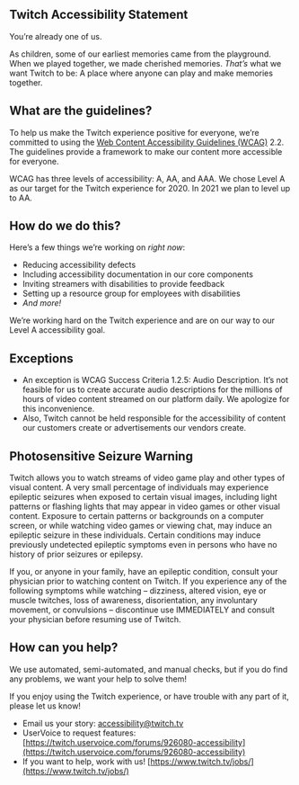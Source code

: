 Twitch Accessibility Statement
------------------------------

You’re already one of us.

As children, some of our earliest memories came from the playground. When we played together, we made cherished memories. _That’s_ what we want Twitch to be: A place where anyone can play and make memories together.

What are the guidelines?
------------------------

To help us make the Twitch experience positive for everyone, we’re committed to using the [Web Content Accessibility Guidelines (WCAG)](https://www.w3.org/TR/WCAG22/) 2.2. The guidelines provide a framework to make our content more accessible for everyone.

WCAG has three levels of accessibility: A, AA, and AAA. We chose Level A as our target for the Twitch experience for 2020. In 2021 we plan to level up to AA.

How do we do this?
------------------

Here’s a few things we’re working on _right now_:

*   Reducing accessibility defects
*   Including accessibility documentation in our core components
*   Inviting streamers with disabilities to provide feedback
*   Setting up a resource group for employees with disabilities
*   _And more!_

We’re working hard on the Twitch experience and are on our way to our Level A accessibility goal. 

Exceptions
----------

*   An exception is WCAG Success Criteria 1.2.5: Audio Description. It’s not feasible for us to create accurate audio descriptions for the millions of hours of video content streamed on our platform daily. We apologize for this inconvenience.
*   Also, Twitch cannot be held responsible for the accessibility of content our customers create or advertisements our vendors create.

Photosensitive Seizure Warning
------------------------------

Twitch allows you to watch streams of video game play and other types of visual content. A very small percentage of individuals may experience epileptic seizures when exposed to certain visual images, including light patterns or flashing lights that may appear in video games or other visual content. Exposure to certain patterns or backgrounds on a computer screen, or while watching video games or viewing chat, may induce an epileptic seizure in these individuals. Certain conditions may induce previously undetected epileptic symptoms even in persons who have no history of prior seizures or epilepsy.

If you, or anyone in your family, have an epileptic condition, consult your physician prior to watching content on Twitch. If you experience any of the following symptoms while watching – dizziness, altered vision, eye or muscle twitches, loss of awareness, disorientation, any involuntary movement, or convulsions – discontinue use IMMEDIATELY and consult your physician before resuming use of Twitch.

How can you help?
-----------------

We use automated, semi-automated, and manual checks, but if you do find any problems, we want your help to solve them!

If you enjoy using the Twitch experience, or have trouble with any part of it, please let us know!

*   Email us your story: [accessibility@twitch.tv](mailto:accessibility@twitch.tv) 
*   UserVoice to request features: [https://twitch.uservoice.com/forums/926080-accessibility](https://twitch.uservoice.com/forums/926080-accessibility)
*   If you want to help, work with us! [https://www.twitch.tv/jobs/](https://www.twitch.tv/jobs/)